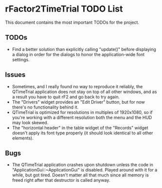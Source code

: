 # rFactor2TimeTrial TODO List

This document contains the most important TODOs for the project.

## TODOs

- Find a better solution than explicitly calling "update()" before displaying a dialog in order for the dialogs to honor the application-wide font settings.

## Issues

- Sometimes, and I really found no way to reproduce it reliably, the QTimeTrial application does not stay on top of all other windows, and as a result you have to quit rF2 and go back to try again.
- The "Drivers" widget provides an "Edit Driver" button, but for now there's no functionality behind it.
- QTimeTrial is optimized for resolutions in multiples of 1920x1080, so if you're working with a different resolution both the menu and the HUD may look skewed.
- The "horizontal header" in the table widget of the "Records" widget doesn't apply its font type properly (it should look identical to all other elements).

## Bugs

- The QTimeTrial application crashes upon shutdown unless the code in "ApplicationGui::~ApplicationGui" is disabled. Played around with it for a while, but got tired. Doesn't matter all that much since all memory is freed right after that destructor is called anyway.
